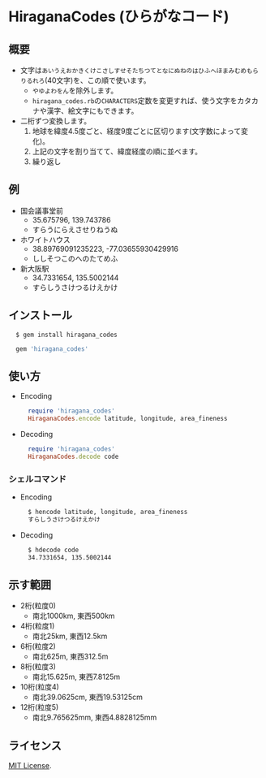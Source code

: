 # HiraganaCodes (ひらがなコード)

## 概要
- 文字は`あいうえおかきくけこさしすせそたちつてとなにぬねのはひふへほまみむめもらりるれろ`(40文字)を、この順で使います。
  - `やゆよわをん`を除外します。
  - `hiragana_codes.rb`の`CHARACTERS`定数を変更すれば、使う文字をカタカナや漢字、絵文字にもできます。
- 二桁ずつ変換します。
  1. 地球を緯度4.5度ごと、経度9度ごとに区切ります(文字数によって変化)。
  2. 上記の文字を割り当てて、緯度経度の順に並べます。
  3. 繰り返し

## 例
- 国会議事堂前
  - 35.675796, 139.743786
  - すらうにらえさせりねうぬ
- ホワイトハウス
  - 38.89769091235223, -77.03655930429916
  - ししそつこのへのたてめふ
- 新大阪駅
  - 34.7331654, 135.5002144
  - すらしうさけつるけえかけ

## インストール
```
  $ gem install hiragana_codes
```

```ruby
  gem 'hiragana_codes'
```

## 使い方
- Encoding

  ```ruby
    require 'hiragana_codes'
    HiraganaCodes.encode latitude, longitude, area_fineness
  ```
- Decoding

  ```ruby
    require 'hiragana_codes'
    HiraganaCodes.decode code
  ```

### シェルコマンド
- Encoding

  ```bash
    $ hencode latitude, longitude, area_fineness
    すらしうさけつるけえかけ
  ```
- Decoding

  ```bash
    $ hdecode code
    34.7331654, 135.5002144
  ```

## 示す範囲
- 2桁(粒度0)
  - 南北1000km, 東西500km
- 4桁(粒度1)
  - 南北25km, 東西12.5km
- 6桁(粒度2)
  - 南北625m, 東西312.5m
- 8桁(粒度3)
  - 南北15.625m, 東西7.8125m
- 10桁(粒度4)
  - 南北39.0625cm, 東西19.53125cm
- 12桁(粒度5)
  - 南北9.765625mm, 東西4.8828125mm

## ライセンス
[MIT License](http://opensource.org/licenses/MIT).
